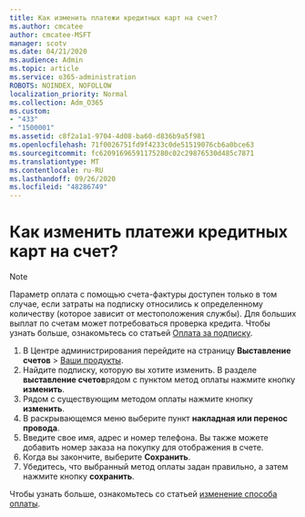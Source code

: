 ```yaml
---
title: Как изменить платежи кредитных карт на счет?
ms.author: cmcatee
author: cmcatee-MSFT
manager: scotv
ms.date: 04/21/2020
ms.audience: Admin
ms.topic: article
ms.service: o365-administration
ROBOTS: NOINDEX, NOFOLLOW
localization_priority: Normal
ms.collection: Adm_O365
ms.custom:
- "433"
- "1500001"
ms.assetid: c8f2a1a1-9704-4d08-ba60-d836b9a5f981
ms.openlocfilehash: 71f0026751fd9f4233c0de51519076cb6a0bce63
ms.sourcegitcommit: fc62091696591175280c02c29876530d485c7871
ms.translationtype: MT
ms.contentlocale: ru-RU
ms.lasthandoff: 09/26/2020
ms.locfileid: "48286749"
---
```

# <a name="how-do-i-change-from-credit-card-payments-to-invoice"></a>Как изменить платежи кредитных карт на счет?

> [!NOTE]
> Параметр оплата с помощью счета-фактуры доступен только в том случае, если затраты на подписку относились к определенному количеству (которое зависит от местоположения службы). Для больших выплат по счетам может потребоваться проверка кредита. Чтобы узнать больше, ознакомьтесь со статьей [Оплата за подписку](https://docs.microsoft.com/microsoft-365/commerce/billing-and-payments/pay-for-your-subscription).

1. В Центре администрирования перейдите на страницу **Выставление счетов** > [Ваши продукты](https://go.microsoft.com/fwlink/p/?linkid=842054).
2. Найдите подписку, которую вы хотите изменить. В разделе **выставление счетов**рядом с пунктом метод оплаты нажмите кнопку **изменить**.
3. Рядом с существующим методом оплаты нажмите кнопку **изменить**.
4. В раскрывающемся меню выберите пункт **накладная или перенос провода**.
5. Введите свое имя, адрес и номер телефона. Вы также можете добавить номер заказа на покупку для отображения в счете.
6. Когда вы закончите, выберите **Сохранить**.
7. Убедитесь, что выбранный метод оплаты задан правильно, а затем нажмите кнопку **сохранить**.

Чтобы узнать больше, ознакомьтесь со статьей [изменение способа оплаты](https://docs.microsoft.com/microsoft-365/commerce/billing-and-payments/change-payment-method).